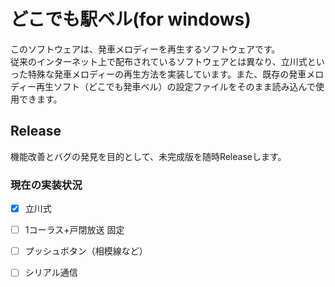 # どこでも駅ベル(for windows)
このソフトウェアは、発車メロディーを再生するソフトウェアです。  
従来のインターネット上で配布されているソフトウェアとは異なり、立川式といった特殊な発車メロディーの再生方法を実装しています。また、既存の発車メロディー再生ソフト（どこでも発車ベル）の設定ファイルをそのまま読み込んで使用できます。

## Release
機能改善とバグの発見を目的として、未完成版を随時Releaseします。

### 現在の実装状況
- [x] 立川式
- [ ] 1コーラス+戸閉放送 固定
- [ ] プッシュボタン（相模線など）
- [ ] シリアル通信

